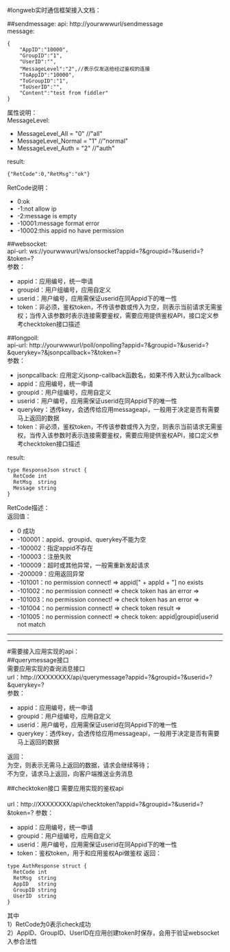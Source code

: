 #longweb实时通信框架接入文档：

##sendmessage:
api: http://yourwwwurl/sendmessage<br>
message:<br>
```
{
    "AppID":"10000",
    "GroupID":"1",
    "UserID":"",
    "MessageLevel":"2",//表示仅发送给经过鉴权的连接
    "ToAppID":"10000",
    "ToGroupID":"1",
    "ToUserID":"",
    "Content":"test from fiddler"
}
```

属性说明：<br>
MessageLevel:

* MessageLevel_All    = "0"  //"all"
* MessageLevel_Normal = "1"  //"normal"
* MessageLevel_Auth   = "2"  //"auth"

result:
```
{"RetCode":0,"RetMsg":"ok"}
```

RetCode说明：

* 0:ok
* -1:not allow ip
* -2:message is empty
* -10001:message format error
* -10002:this appid no have permission

##websocket:<br>
api-url: ws://yourwwwurl/ws/onsocket?appid=?&groupid=?&userid=?&token=?
<br>参数：

* appid：应用编号，统一申请
* groupid：用户组编号，应用自定义
* userid：用户编号，应用需保证userid在同Appid下的唯一性
* token：非必须，鉴权token，不传该参数或传入为空，则表示当前请求无需鉴权；当传入该参数时表示连接需要鉴权，需要应用提供鉴权API，接口定义参考checktoken接口描述

##longpoll:<br>
api-url: http://yourwwwurl/poll/onpolling?appid=?&groupid=?&userid=?&querykey=?&jsonpcallback=?&token=?
<br>参数：

* jsonpcallback: 应用定义jsonp-callback函数名，如果不传入默认为callback
* appid：应用编号，统一申请
* groupid：用户组编号，应用自定义
* userid：用户编号，应用需保证userid在同Appid下的唯一性
* querykey：透传key，会透传给应用messageapi，一般用于决定是否有需要马上返回的数据
* token：非必须，鉴权token，不传该参数或传入为空，则表示当前请求无需鉴权，当传入该参数时表示连接需要鉴权，需要应用提供鉴权API，接口定义参考checktoken接口描述

result:
```
type ResponseJson struct {
  RetCode int
  RetMsg  string
  Message string
}
```
RetCode描述：<br>
返回值：

* 0 成功
* -100001：appid、groupid、querykey不能为空
* -100002：指定appid不存在
* -100003：注册失败
* -100009：超时或其他异常，一般需重新发起请求
* -200009：应用返回异常
* -101001：no permission connect! => appid[" + appId + "] no exists
* -101002：no permission connect! => check token has an error =>
* -101003：no permission connect! => check token has an error =>
* -101004：no permission connect! => check token result =>
* -101005：no permission connect! => check token: appid|groupid|userid not match


**************************************************************************************************
**************************************************************************************************
#需要接入应用实现的api：<br>
##querymessage接口<br>
需要应用实现的查询消息接口<br>
url：http://XXXXXXXX/api/querymessage?appid=?&groupid=?&userid=?&querykey=?
<br>参数：

* appid：应用编号，统一申请
* groupid：用户组编号，应用自定义
* userid：用户编号，应用需保证userid在同Appid下的唯一性
* querykey：透传key，会透传给应用messageapi，一般用于决定是否有需要马上返回的数据

返回：<br>
为空，则表示无需马上返回的数据，请求会继续等待；<br>
不为空，请求马上返回，向客户端推送业务消息<br>

##checktoken接口
需要应用实现的鉴权api<br>
<br>url：http://XXXXXXXX/api/checktoken?appid=?&groupid=?&userid=?&token=?
参数：

* appid：应用编号，统一申请
* groupid：用户组编号，应用自定义
* userid：用户编号，应用需保证userid在同Appid下的唯一性
* token：鉴权token，用于和应用鉴权Api做鉴权
返回：
```
type AuthResponse struct {
  RetCode int
  RetMsg  string
  AppID   string
  GroupID string
  UserID  string
}
```
其中<br>
1）RetCode为0表示check成功<br>
2）AppID、GroupID、UserID在应用创建token时保存，会用于验证websocket入参合法性
